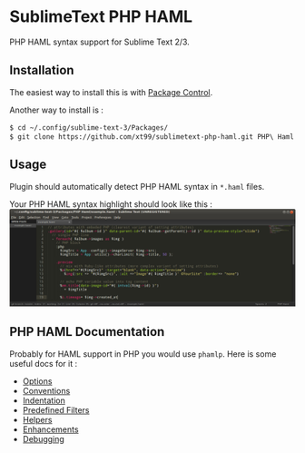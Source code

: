 SublimeText PHP HAML
====================

PHP HAML syntax support for Sublime Text 2/3.


## Installation

The easiest way to install this is with [Package Control](http://wbond.net/sublime_packages/package_control).

Another way to install is : 

```
$ cd ~/.config/sublime-text-3/Packages/
$ git clone https://github.com/xt99/sublimetext-php-haml.git PHP\ Haml
```


## Usage

Plugin should automatically detect PHP HAML syntax in `*.haml` files. 

Your PHP HAML syntax highlight should look like this :
![PHP HAML syntax highlight example](/example.png "PHP HAML syntax highlight example") 


## PHP HAML Documentation

Probably for HAML support in PHP you would use `phamlp`. Here is some useful docs for it :

* [Options](http://code.google.com/p/phamlp/wiki/HamlOptions)
* [Conventions](http://code.google.com/p/phamlp/wiki/HamlConventions)
* [Indentation](http://code.google.com/p/phamlp/wiki/InstallationAndUsage#Indentation)
* [Predefined Filters](http://code.google.com/p/phamlp/wiki/PredefinedFilters)
* [Helpers](http://code.google.com/p/phamlp/wiki/HelperMethods)
* [Enhancements](http://code.google.com/p/phamlp/wiki/HamlEnhancements)
* [Debugging](http://code.google.com/p/phamlp/wiki/DebuggingHaml)
